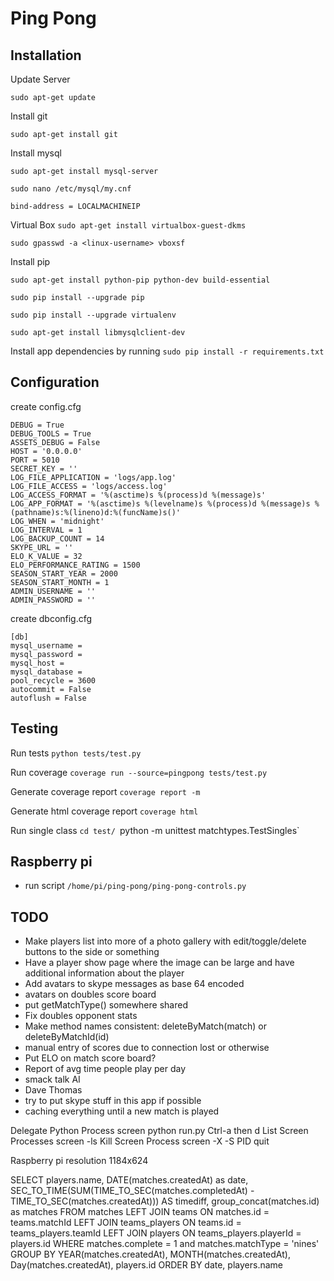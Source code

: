 # Ping Pong

## Installation

Update Server

`sudo apt-get update`

Install git

`sudo apt-get install git`

Install mysql

`sudo apt-get install mysql-server`

`sudo nano /etc/mysql/my.cnf`

```bind-address = LOCALMACHINEIP```


Virtual Box
`sudo apt-get install virtualbox-guest-dkms`

`sudo gpasswd -a <linux-username> vboxsf`

Install pip

`sudo apt-get install python-pip python-dev build-essential`

`sudo pip install --upgrade pip`

`sudo pip install --upgrade virtualenv`

`sudo apt-get install libmysqlclient-dev`

Install app dependencies by running `sudo pip install -r requirements.txt`

## Configuration

create config.cfg
```
DEBUG = True
DEBUG_TOOLS = True
ASSETS_DEBUG = False
HOST = '0.0.0.0'
PORT = 5010
SECRET_KEY = ''
LOG_FILE_APPLICATION = 'logs/app.log'
LOG_FILE_ACCESS = 'logs/access.log'
LOG_ACCESS_FORMAT = '%(asctime)s %(process)d %(message)s'
LOG_APP_FORMAT = '%(asctime)s %(levelname)s %(process)d %(message)s %(pathname)s:%(lineno)d:%(funcName)s()'
LOG_WHEN = 'midnight'
LOG_INTERVAL = 1
LOG_BACKUP_COUNT = 14
SKYPE_URL = ''
ELO_K_VALUE = 32
ELO_PERFORMANCE_RATING = 1500
SEASON_START_YEAR = 2000
SEASON_START_MONTH = 1
ADMIN_USERNAME = ''
ADMIN_PASSWORD = ''
```

create dbconfig.cfg

```
[db]
mysql_username =
mysql_password =
mysql_host =
mysql_database =
pool_recycle = 3600
autocommit = False
autoflush = False
```

## Testing

Run tests
`python tests/test.py`

Run coverage
`coverage run --source=pingpong tests/test.py`

Generate coverage report
`coverage report -m`

Generate html coverage report
`coverage html`

Run single class
`cd test/
`python -m unittest matchtypes.TestSingles`


## Raspberry pi

* run script `/home/pi/ping-pong/ping-pong-controls.py`

## TODO

* Make players list into more of a photo gallery with edit/toggle/delete buttons to the side or something
* Have a player show page where the image can be large and have additional information about the player
* Add avatars to skype messages as base 64 encoded
* avatars on doubles score board
* put getMatchType() somewhere shared
* Fix doubles opponent stats
* Make method names consistent: deleteByMatch(match) or deleteByMatchId(id)
* manual entry of scores due to connection lost or otherwise
* Put ELO on match score board?
* Report of avg time people play per day
* smack talk AI
* Dave Thomas
* try to put skype stuff in this app if possible
* caching everything until a new match is played

Delegate Python Process
	screen python run.py
	Ctrl-a then d
List Screen Processes
	screen -ls
Kill Screen Process
	screen -X -S PID quit

Raspberry pi resolution
1184x624


SELECT players.name, DATE(matches.createdAt) as date, SEC_TO_TIME(SUM(TIME_TO_SEC(matches.completedAt) - TIME_TO_SEC(matches.createdAt))) AS timediff, group_concat(matches.id) as matches
FROM matches
LEFT JOIN teams ON matches.id = teams.matchId
LEFT JOIN teams_players ON teams.id = teams_players.teamId
LEFT JOIN players ON teams_players.playerId = players.id
WHERE matches.complete = 1 and matches.matchType = 'nines'
GROUP BY YEAR(matches.createdAt), MONTH(matches.createdAt), Day(matches.createdAt), players.id
ORDER BY date, players.name